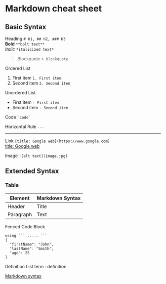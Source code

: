 # Markdown cheat sheet

## Basic Syntax

Heading `# H1, ## H2, ### H3`  
**Bold** `**bolt text**`  
*Italic* `*italicized text*`  
> Blockquote  `> blockquote`  

Ordered List
1. First item     `1. First item`
2. Second item    `2. Second item`

Unordered List
- First item  `- First item`
- Second item  `- Second item`

Code `` `code` ``

Horizontal Rule `---`

---

Link `[title: Google web](https://www.google.com)`  
[title: Google web](https://www.google.com)

Image `![alt text](image.jpg)`

## Extended Syntax

### Table

| Element | Markdown Syntax |
|----------|-------|
|Header | Title |
| Paragraph    | Text |

Fenced Code Block
```
using ``` ..... ```
{
  "firstName": "John",
  "lastName": "Smith",
  "age": 25
}
```

Definition
List term : definition


[Markdown syntax](https://www.markdownguide.org/basic-syntax/#overview)


